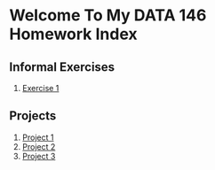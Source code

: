 # Welcome To My DATA 146 Homework Index

## Informal Exercises

1. [Exercise 1](exercise1.md)

## Projects

1. [Project 1](project1.md)
2. [Project 2](project2.md)
3. [Project 3]()

